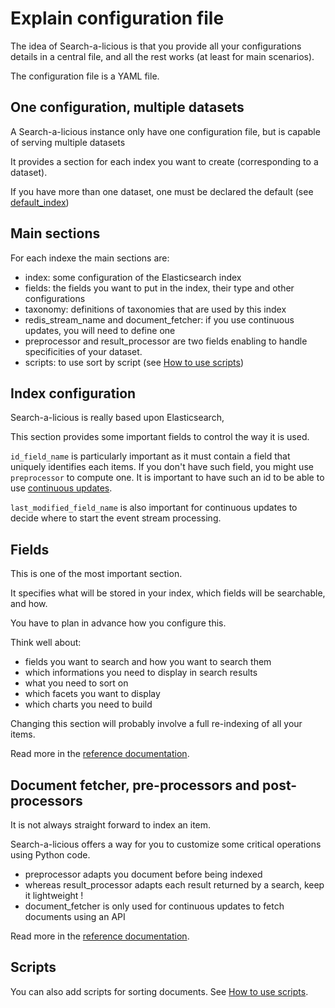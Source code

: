 # Explain configuration file

The idea of Search-a-licious is that you provide all your configurations details in a central file,
and all the rest works (at least for main scenarios).

The configuration file is a YAML file.

## One configuration, multiple datasets

A Search-a-licious instance only have one configuration file,
but is capable of serving multiple datasets

It provides a section for each index you want to create (corresponding to a dataset).

If you have more than one dataset, one must be declared the default (see [default_index](../ref-config/searchalicious-config-schema.html#default_index))

## Main sections

For each indexe the main sections are:

* index: some configuration of the Elasticsearch index
* fields: the fields you want to put in the index, their type and other configurations
* taxonomy: definitions of taxonomies that are used by this index
* redis_stream_name and document_fetcher: if you use continuous updates, you will need to define one
* preprocessor and result_processor are two fields enabling to handle specificities of your dataset.
* scripts: to use sort by script (see [How to use scripts](./how-to-use-scripts.md))


## Index configuration

Search-a-licious is really based upon Elasticsearch,

This section provides some important fields to control the way it is used.

`id_field_name` is particularly important as it must contain a field that uniquely identifies each items.
If you don't have such field, you might use `preprocessor` to compute one.
It is important to have such an id to be able to use [continuous updates](FIXME).

`last_modified_field_name` is also important for continuous updates to decide
where to start the event stream processing.

## Fields

This is one of the most important section.

It specifies what will be stored in your index,
which fields will be searchable, and how.

You have to plan in advance how you configure this.

Think well about:
* fields you want to search and how you want to search them
* which informations you need to display in search results
* what you need to sort on
* which facets you want to display
* which charts you need to build

Changing this section will probably involve a full re-indexing of all your items.

Read more in the [reference documentation](../ref-config/searchalicious-config-schema.html#fields).

## Document fetcher, pre-processors and post-processors

It is not always straight forward to index an item.

Search-a-licious offers a way for you to customize some critical operations using Python code.

* preprocessor adapts you document before being indexed
* whereas result_processor adapts each result returned by a search, keep it lightweight !
* document_fetcher is only used for continuous updates to fetch documents using an API

Read more in the [reference documentation](../ref-config/searchalicious-config-schema.html).

## Scripts

You can also add scripts for sorting documents. See [How to use scripts](./how-to-use-scripts.md).